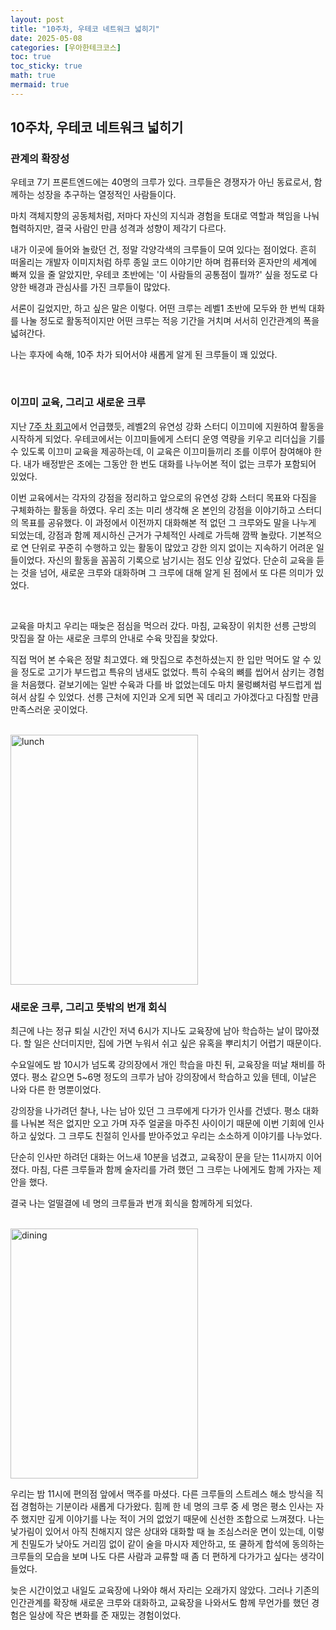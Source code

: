 ```yaml
---
layout: post
title: "10주차, 우테코 네트워크 넓히기"
date: 2025-05-08
categories: [우아한테크코스]
toc: true
toc_sticky: true
math: true
mermaid: true
---
```



## 10주차, 우테코 네트워크 넓히기

### 관계의 확장성

우테코 7기 프론트엔드에는 40명의 크루가 있다. 크루들은 경쟁자가 아닌 동료로서, 함께하는 성장을 추구하는 열정적인 사람들이다.

마치 객체지향의 공동체처럼, 저마다 자신의 지식과 경험을 토대로 역할과 책임을 나눠 협력하지만, 결국 사람인 만큼 성격과 성향이 제각기 다르다.

내가 이곳에 들어와 놀랐던 건, 정말 각양각색의 크루들이 모여 있다는 점이었다. 흔히 떠올리는 개발자 이미지처럼 하루 종일 코드 이야기만 하며 컴퓨터와 혼자만의 세계에 빠져 있을 줄 알았지만, 우테코 초반에는 '이 사람들의 공통점이 뭘까?' 싶을 정도로 다양한 배경과 관심사를 가진 크루들이 많았다.

서론이 길었지만, 하고 싶은 말은 이렇다. 어떤 크루는 레벨1 초반에 모두와 한 번씩 대화를 나눌 정도로 활동적이지만 어떤 크루는 적응 기간을 거치며 서서히 인간관계의 폭을 넓혀간다.

나는 후자에 속해, 10주 차가 되어서야 새롭게 알게 된 크루들이 꽤 있었다.
      
<br>   

### 이끄미 교육, 그리고 새로운 크루 
   
지난 [7주 차 회고](https://jelee-river.github.io/posts/level1-week7/#%EC%9D%B4%EB%81%84%EB%AF%B8-%EC%A7%80%EC%9B%90)에서 언급했듯, 레벨2의 유연성 강화 스터디 이끄미에 지원하여 활동을 시작하게 되었다. 우테코에서는 이끄미들에게 스터디 운영 역량을 키우고 리더십을 기를 수 있도록 이끄미 교육을 제공하는데, 이 교육은 이끄미들끼리 조를 이루어 참여해야 한다. 내가 배정받은 조에는 그동안 한 번도 대화를 나누어본 적이 없는 크루가 포함되어 있었다.  

이번 교육에서는 각자의 강점을 정리하고 앞으로의 유연성 강화 스터디 목표와 다짐을 구체화하는 활동을 하였다. 우리 조는 미리 생각해 온 본인의 강점을 이야기하고 스터디의 목표를 공유했다. 이 과정에서 이전까지 대화해본 적 없던 그 크루와도 말을 나누게 되었는데, 강점과 함께 제시하신 근거가 구체적인 사례로 가득해 깜짝 놀랐다. 기본적으로 연 단위로 꾸준히 수행하고 있는 활동이 많았고 강한 의지 없이는 지속하기 어려운 일들이었다. 자신의 활동을 꼼꼼히 기록으로 남기시는 점도 인상 깊었다. 단순히 교육을 듣는 것을 넘어, 새로운 크루와 대화하며 그 크루에 대해 알게 된 점에서 또 다른 의미가 있었다.   
   
<br>

교육을 마치고 우리는 때늦은 점심을 먹으러 갔다. 마침, 교육장이 위치한 선릉 근방의 맛집을 잘 아는 새로운 크루의 안내로 수육 맛집을 찾았다.   
   
직접 먹어 본 수육은 정말 최고였다. 왜 맛집으로 추천하셨는지 한 입만 먹어도 알 수 있을 정도로 고기가 부드럽고 특유의 냄새도 없었다. 특히 수육의 뼈를 씹어서 삼키는 경험을 처음했다. 겉보기에는 일반 수육과 다를 바 없었는데도 마치 물렁뼈처럼 부드럽게 씹혀서 삼킬 수 있었다. 선릉 근처에 지인과 오게 되면 꼭 데리고 가야겠다고 다짐할 만큼 만족스러운 곳이었다.   
   
<br>

<img src="{{site.img_url_cloudinary}}/v1746678364/blog/retrospective/lunch.jpg" alt="lunch" width="300" height="400"/>

<br>
   
### 새로운 크루, 그리고 뜻밖의 번개 회식

최근에 나는 정규 퇴실 시간인 저녁 6시가 지나도 교육장에 남아 학습하는 날이 많아졌다. 할 일은 산더미지만, 집에 가면 누워서 쉬고 싶은 유혹을 뿌리치기 어렵기 때문이다.   
   
수요일에도 밤 10시가 넘도록 강의장에서 개인 학습을 마친 뒤, 교육장을 떠날 채비를 하였다. 평소 같으면 5~6명 정도의 크루가 남아 강의장에서 학습하고 있을 텐데, 이날은 나와 다른 한 명뿐이었다.   
   
강의장을 나가려던 찰나, 나는 남아 있던 그 크루에게 다가가 인사를 건넸다. 평소 대화를 나눠본 적은 없지만 오고 가며 자주 얼굴을 마주친 사이이기 때문에 이번 기회에 인사하고 싶었다. 그 크루도 친절히 인사를 받아주었고 우리는 소소하게 이야기를 나누었다.   

단순히 인사만 하려던 대화는 어느새 10분을 넘겼고, 교육장이 문을 닫는 11시까지 이어졌다. 마침, 다른 크루들과 함께 술자리를 가려 했던 그 크루는 나에게도 함께 가자는 제안을 했다.   
   
결국 나는 얼떨결에 네 명의 크루들과 번개 회식을 함께하게 되었다.   


<br>

<img src="{{site.img_url_cloudinary}}/v1746676079/blog/retrospective/dining.jpg" alt="dining" width="300" height="400"/>

<br>

우리는 밤 11시에 편의점 앞에서 맥주를 마셨다. 다른 크루들의 스트레스 해소 방식을 직접 경험하는 기분이라 새롭게 다가왔다. 힘께 한 네 명의 크루 중 세 명은 평소 인사는 자주 했지만 깊게 이야기를 나눈 적이 거의 없었기 때문에 신선한 조합으로 느껴졌다. 나는 낯가림이 있어서 아직 친해지지 않은 상대와 대화할 때 늘 조심스러운 면이 있는데, 이렇게 친밀도가 낮아도 거리낌 없이 같이 술을 마시자 제안하고, 또 쿨하게 합석에 동의하는 크루들의 모습을 보며 나도 다른 사람과 교류할 때 좀 더 편하게 다가가고 싶다는 생각이 들었다.    
   
늦은 시간이었고 내일도 교육장에 나와야 해서 자리는 오래가지 않았다. 그러나 기존의 인간관계를 확장해 새로운 크루와 대화하고, 교육장을 나와서도 함께 무언가를 했던 경험은 일상에 작은 변화를 준 재밌는 경험이었다.